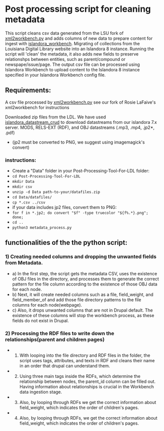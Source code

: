 # Post processing script for cleaning metadata 
This script cleans csv data generated from the LSU fork of [xml2workbench.py](https://github.com/lsulibraries/xml2workbench/) and adds columns of new data to prepare content for ingest with [islandora_workbench](https://github.com/mjordan/islandora_workbench). Migrating of collections from the Louisiana Digital Library website into an Islandora 8 instance. Running the script will 'clean' the metadata, it also adds new fields to preserve relationshps between entities, such as parent/compound or newspape/issue/page. The output csv file can be processed using Islandora Workbench to upload content to the Islandora 8 instance specified in your Islandora Workbench config file. 

## Requirements:

A csv file processed by [xml2workbench.py](https://github.com/lsulibraries/xml2workbench/) see our fork of Rosie LaFaive's xml2workbench for instructions

Downloaded zip files from the LDL. We have used [islandora_datastream_crud](https://github.com/mjordan/islandora_datastream_crud) to download datastreams from our islandora 7.x server. MODS, RELS-EXT (RDF), and OBJ datastreams (.mp3, .mp4, .jp2*, .pdf)
  - (jp2 must be converted to PNG, we suggest using imagemagick's convert)

### instructions:

- Create a "Data" folder in your Post-Processing-Tool-For-LDL folder:
- ```cd Post-Processing-Tool-For-LDL```
- ```mkdir Data```
- ```mkdir csv```
- ```unzip -d Data path-to-your/datafiles.zip```
- ```cd Data/datafiles/```
- ```cp *.csv ../csv```
- if your data includes jp2 files, convert them to PNG:
- ```for f in *.jp2; do convert "$f" -type truecolor "${f%.*}.png"; done;```
- ```cd ..```
- ```python3 metadata_process.py```

## functionalities of the the python script:
### 1) Creating needed columns and dropping the unwanted fields from Metadata.
- a) In the first step, the script gets the metadata CSV, uses the existence of OBJ files in the directory, and processes them to generate the correct pattern for the file column according to the existence of those OBJ data for each node.
- b) Next, it will create needed columns such as a file, field_weight, and field_member_of and add those file directory patterns to the file columns for each node(webpage).
- c) Also, it drops unwanted columns that are not in Drupal default. The existence of these columns will stop the workbench process, as these fields do not exist in Drupal.

### 2) Processing the RDF files to write down the relationships(parent and children pages)
- 1) With looping into the file directory and RDF files in the folder, the script uses tags, attributes, and texts in RDF and cleans their name in an order that drupal can understand them.
- 2) Using three main tags inside the RDFs, which determine the relationship between nodes, the parent_id column can be filled out. Having information about relationships is crucial in the Workbench data ingestion stage.  
- 3) Also, by looping through  RDFs we get the correct information about field_weight, which indicates the order of children's pages.
- 4) Also, by looping through  RDFs, we get the correct information about field_weight, which indicates the order of children's pages.
